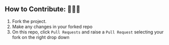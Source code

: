 ## How to Contribute: 👨🏻‍💻

1. Fork the project.
2. Make any changes in your forked repo
3. On this repo, click `Pull Requests` and raise a `Pull Request` selecting your fork on the right drop down
